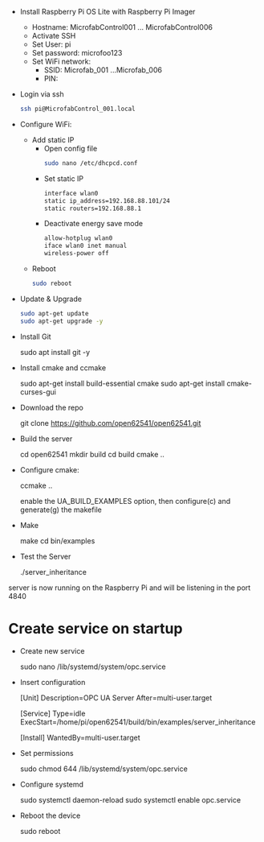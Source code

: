 
- Install Raspberry Pi OS Lite with Raspberry Pi Imager
    - Hostname: MicrofabControl001 ... MicrofabControl006
    - Activate SSH
    - Set User: pi
    - Set password: microfoo123
    - Set WiFi network:
      - SSID: Microfab_001 ...Microfab_006
      - PIN:
- Login via ssh
    ``` bash
    ssh pi@MicrofabControl_001.local
    ```
      
- Configure WiFi:
    - Add static IP
        - Open config file
            ``` bash
            sudo nano /etc/dhcpcd.conf 
            ```   
        - Set static IP
            ```bash
            interface wlan0
            static ip_address=192.168.88.101/24
            static routers=192.168.88.1 
            ```
        - Deactivate energy save mode
            ``` bash
            allow-hotplug wlan0
            iface wlan0 inet manual
            wireless-power off
            ```
    - Reboot
        ``` bash
        sudo reboot
        ```
- Update & Upgrade
    ```bash
    sudo apt-get update
    sudo apt-get upgrade -y
    ```
- Install Git


    sudo apt install git -y

- Install cmake and ccmake


    sudo apt-get install build-essential cmake
    sudo apt-get install cmake-curses-gui

- Download the repo


    git clone https://github.com/open62541/open62541.git

- Build the server


    cd open62541 
    mkdir build 
    cd build 
    cmake .. 

- Configure cmake:

    
    ccmake .. 

    enable the UA_BUILD_EXAMPLES option, then configure(c) and generate(g) the makefile

- Make


    make 
    cd bin/examples 

- Test the Server


    ./server_inheritance

server is now running on the Raspberry Pi and will be listening in the port 4840

# Create service on startup

- Create new service


    sudo nano /lib/systemd/system/opc.service

- Insert configuration


     [Unit]
     Description=OPC UA Server
     After=multi-user.target
    
     [Service]
     Type=idle
     ExecStart=/home/pi/open62541/build/bin/examples/server_inheritance
    
     [Install]
     WantedBy=multi-user.target

- Set permissions


    sudo chmod 644 /lib/systemd/system/opc.service

- Configure systemd


    sudo systemctl daemon-reload
    sudo systemctl enable opc.service

- Reboot the device


    sudo reboot
